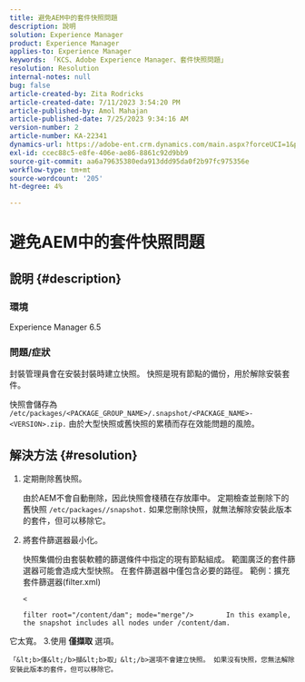 ```yaml
---
title: 避免AEM中的套件快照問題
description: 說明
solution: Experience Manager
product: Experience Manager
applies-to: Experience Manager
keywords: 「KCS、Adobe Experience Manager、套件快照問題」
resolution: Resolution
internal-notes: null
bug: false
article-created-by: Zita Rodricks
article-created-date: 7/11/2023 3:54:20 PM
article-published-by: Amol Mahajan
article-published-date: 7/25/2023 9:34:16 AM
version-number: 2
article-number: KA-22341
dynamics-url: https://adobe-ent.crm.dynamics.com/main.aspx?forceUCI=1&pagetype=entityrecord&etn=knowledgearticle&id=948ec030-0320-ee11-9cbe-6045bd006239
exl-id: ccec88c5-e8fe-406e-ae86-8861c92d9bb9
source-git-commit: aa6a79635380eda913ddd95da0f2b97fc975356e
workflow-type: tm+mt
source-wordcount: '205'
ht-degree: 4%

---
```


# 避免AEM中的套件快照問題

## 說明 {#description}


### <b>環境</b>

Experience Manager 6.5



### <b>問題/症狀</b>

封裝管理員會在安裝封裝時建立快照。 快照是現有節點的備份，用於解除安裝套件。

快照會儲存為 `/etc/packages/<PACKAGE_GROUP_NAME>/.snapshot/<PACKAGE_NAME>-<VERSION>.zip.` 由於大型快照或舊快照的累積而存在效能問題的風險。


## 解決方法 {#resolution}


1. 定期刪除舊快照。

   由於AEM不會自動刪除，因此快照會棧積在存放庫中。 定期檢查並刪除下的舊快照 `/etc/packages//snapshot.` 如果您刪除快照，就無法解除安裝此版本的套件，但可以移除它。


2. 將套件篩選器最小化。

   快照集備份由套裝軟體的篩選條件中指定的現有節點組成。 範圍廣泛的套件篩選器可能會造成大型快照。 在套件篩選器中僅包含必要的路徑。 範例：擴充套件篩選器(filter.xml)



   `<`


   ```
   filter root="/content/dam"; mode="merge"/>        In this example, the snapshot includes all nodes under /content/dam.
   ```

它太寬。
3.使用 <b>僅擷取</b> 選項。

    「&lt;b>僅&lt;/b>擷&lt;b>取」&lt;/b>選項不會建立快照。 如果沒有快照，您無法解除安裝此版本的套件，但可以移除它。
    
